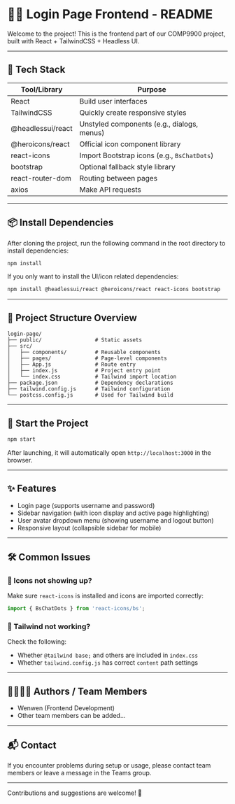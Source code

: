 # 🧑‍💻 Login Page Frontend - README

Welcome to the project! This is the frontend part of our COMP9900 project, built with React + TailwindCSS + Headless UI.

---

## 🚀 Tech Stack

| Tool/Library         | Purpose                                       |
|----------------------|-----------------------------------------------|
| React                | Build user interfaces                         |
| TailwindCSS          | Quickly create responsive styles              |
| @headlessui/react    | Unstyled components (e.g., dialogs, menus)    |
| @heroicons/react     | Official icon component library               |
| react-icons          | Import Bootstrap icons (e.g., `BsChatDots`)   |
| bootstrap            | Optional fallback style library               |
| react-router-dom     | Routing between pages                         |
| axios                | Make API requests                             |

---

## 📦 Install Dependencies

After cloning the project, run the following command in the root directory to install dependencies:

```bash
npm install
```

If you only want to install the UI/icon related dependencies:

```bash
npm install @headlessui/react @heroicons/react react-icons bootstrap
```

---

## 📁 Project Structure Overview

```
login-page/
├── public/                 # Static assets
├── src/
│   ├── components/         # Reusable components
│   ├── pages/              # Page-level components
│   ├── App.js              # Route entry
│   ├── index.js            # Project entry point
│   └── index.css           # Tailwind import location
├── package.json            # Dependency declarations
├── tailwind.config.js      # Tailwind configuration
└── postcss.config.js       # Used for Tailwind build
```

---

## 🧪 Start the Project

```bash
npm start
```

After launching, it will automatically open `http://localhost:3000` in the browser.

---

## ✨ Features

- Login page (supports username and password)
- Sidebar navigation (with icon display and active page highlighting)
- User avatar dropdown menu (showing username and logout button)
- Responsive layout (collapsible sidebar for mobile)

---

## 🛠️ Common Issues

### 📍 Icons not showing up?
Make sure `react-icons` is installed and icons are imported correctly:

```js
import { BsChatDots } from 'react-icons/bs';
```

### 📍 Tailwind not working?
Check the following:

- Whether `@tailwind base;` and others are included in `index.css`
- Whether `tailwind.config.js` has correct `content` path settings

---

## 👨‍👩‍👧‍👦 Authors / Team Members

- Wenwen (Frontend Development)
- Other team members can be added...

---

## 📬 Contact

If you encounter problems during setup or usage, please contact team members or leave a message in the Teams group.

---

Contributions and suggestions are welcome! 🎉
